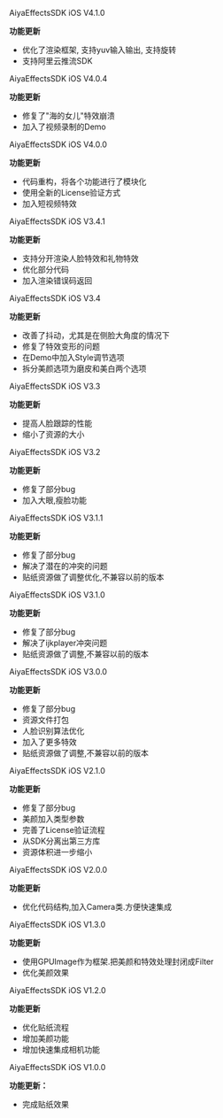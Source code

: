 AiyaEffectsSDK iOS V4.1.0
>
**功能更新**
- 优化了渲染框架, 支持yuv输入输出, 支持旋转
- 支持阿里云推流SDK

AiyaEffectsSDK iOS V4.0.4
>
**功能更新**
- 修复了"海的女儿"特效崩溃
- 加入了视频录制的Demo

AiyaEffectsSDK iOS V4.0.0
>
**功能更新**
- 代码重构，将各个功能进行了模块化
- 使用全新的License验证方式
- 加入短视频特效

AiyaEffectsSDK iOS V3.4.1
>
**功能更新**
- 支持分开渲染人脸特效和礼物特效
- 优化部分代码
- 加入渲染错误码返回

AiyaEffectsSDK iOS V3.4
>
**功能更新**
- 改善了抖动，尤其是在侧脸大角度的情况下
- 修复了特效变形的问题
- 在Demo中加入Style调节选项
- 拆分美颜选项为磨皮和美白两个选项

AiyaEffectsSDK iOS V3.3
>
**功能更新**
- 提高人脸跟踪的性能
- 缩小了资源的大小

AiyaEffectsSDK iOS V3.2
>
**功能更新**
- 修复了部分bug
- 加入大眼,瘦脸功能

AiyaEffectsSDK iOS V3.1.1
>
**功能更新**
- 修复了部分bug
- 解决了潜在的冲突的问题
- 贴纸资源做了调整优化,不兼容以前的版本

AiyaEffectsSDK iOS V3.1.0
>
**功能更新**
- 修复了部分bug
- 解决了ijkplayer冲突问题
- 贴纸资源做了调整,不兼容以前的版本

AiyaEffectsSDK iOS V3.0.0
>
**功能更新**
- 修复了部分bug
- 资源文件打包
- 人脸识别算法优化
- 加入了更多特效
- 贴纸资源做了调整,不兼容以前的版本

AiyaEffectsSDK iOS V2.1.0
>
**功能更新**
- 修复了部分bug
- 美颜加入类型参数
- 完善了License验证流程
- 从SDK分离出第三方库
- 资源体积进一步缩小

AiyaEffectsSDK iOS V2.0.0
>
**功能更新**
- 优化代码结构,加入Camera类.方便快速集成

AiyaEffectsSDK iOS V1.3.0
>
**功能更新**
- 使用GPUImage作为框架.把美颜和特效处理封闭成Filter
- 优化美颜效果

AiyaEffectsSDK iOS V1.2.0
>
**功能更新**
- 优化贴纸流程
- 增加美颜功能
- 增加快速集成相机功能

AiyaEffectsSDK iOS V1.0.0
>
**功能更新：**
- 完成贴纸效果